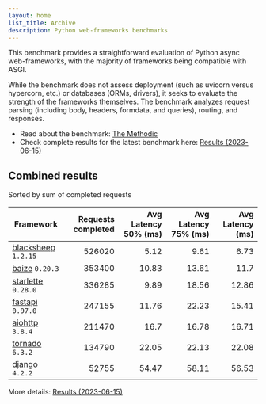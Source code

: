 ```yaml
---
layout: home
list_title: Archive
description: Python web-frameworks benchmarks
---
```


<script src="https://cdn.jsdelivr.net/npm/chart.js@3.2.1/dist/chart.min.js"></script>

This benchmark provides a straightforward evaluation of Python async web-frameworks,
with the majority of frameworks being compatible with ASGI.

While the benchmark does not assess deployment 
(such as uvicorn versus hypercorn, etc.) or databases (ORMs, drivers),
it seeks to evaluate the strength of the frameworks themselves. 
The benchmark analyzes request parsing (including body, headers, formdata, and queries), routing, and responses.

* Read about the benchmark: [The Methodic](methodic.md)
* Check complete results for the latest benchmark here: [Results (2023-06-15)](_posts/2023-06-15-results.md)


## Combined results

<canvas id="chart" style="margin-bottom: 2em"></canvas>
<script>
    var ctx = document.getElementById('chart').getContext('2d');
    var myChart = new Chart(ctx, {
        type: 'bar',
        data: {
            labels: ['blacksheep','baize','starlette','fastapi','aiohttp','tornado','django',],
            datasets: [
                {
                    label: '# of requests',
                    data: ['526020','353400','336285','247155','211470','134790','52755',],
                    backgroundColor: [
                        '#4E79A7', '#A0CBE8', '#F28E2B', '#FFBE7D', '#59A14F', '#8CD17D', '#B6992D', 
                    ]
                },
            ]
        }
    });
</script>

Sorted by sum of completed requests

| Framework | Requests completed | Avg Latency 50% (ms) | Avg Latency 75% (ms) | Avg Latency (ms) |
| --------- | -----------------: | -------------------: | -------------------: | ---------------: |
| [blacksheep](https://pypi.org/project/blacksheep/) `1.2.15` | 526020 | 5.12 | 9.61 | 6.73
| [baize](https://pypi.org/project/baize/) `0.20.3` | 353400 | 10.83 | 13.61 | 11.7
| [starlette](https://pypi.org/project/starlette/) `0.28.0` | 336285 | 9.89 | 18.56 | 12.86
| [fastapi](https://pypi.org/project/fastapi/) `0.97.0` | 247155 | 11.76 | 22.23 | 15.41
| [aiohttp](https://pypi.org/project/aiohttp/) `3.8.4` | 211470 | 16.7 | 16.78 | 16.71
| [tornado](https://pypi.org/project/tornado/) `6.3.2` | 134790 | 22.05 | 22.13 | 22.08
| [django](https://pypi.org/project/django/) `4.2.2` | 52755 | 54.47 | 58.11 | 56.53


More details: [Results (2023-06-15)](_posts/2023-06-15-results.md)